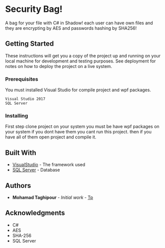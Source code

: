 # Security Bag!
A bag for your file with C# in Shadow!
each user can have own files and they are encrypting by AES
and passwords hashing by SHA256!

## Getting Started

These instructions will get you a copy of the project up and running on your local machine for development and testing purposes. See deployment for notes on how to deploy the project on a live system.

### Prerequisites

You must installed Visual Studio for compile project and wpf packages.


```
Visual Studio 2017 
SQL Server
```

### Installing

First step clone project on your system you must be have wpf packages on your system 
if you dont have them you cant run this project.
then if you have all of them open project and compile it.




## Built With

* [VisualStudio](https://visualstudio.microsoft.com/downloads/) - The  framework used
* [SQL Server](https://www.microsoft.com/en-us/sql-server/sql-server-2017) - Database



## Authors

* **Mohamad Taghipour** - *Initial work* - [Tp](https://github.com/mamadtp)



## Acknowledgments

* C#
* AES
* SHA-256
* SQL Server

